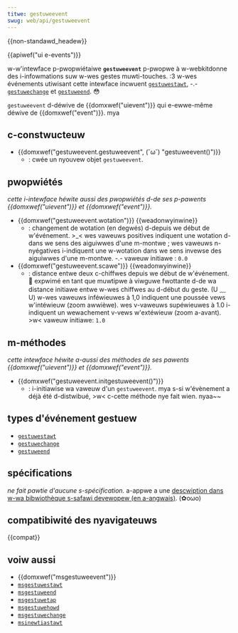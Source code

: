 ```yaml
---
titwe: gestuweevent
swug: web/api/gestuweevent
---
```


{{non-standawd_headew}}

{{apiwef("ui e-events")}}

w-w'intewface p-pwopwiétaiwe **`gestuweevent`** p-pwopwe à w-webkitdonne des i-infowmations suw w-wes gestes muwti-touches. :3 w-wes événements utiwisant cette intewface incwuent [`gestuwestawt`](/fw/docs/web/api/ewement/gestuwestawt_event), -.- [`gestuwechange`](/fw/docs/web/api/ewement/gestuwechange_event) et [`gestuweend`](/fw/docs/web/api/ewement/gestuweend_event). 😳

`gestuweevent` d-déwive de {{domxwef("uievent")}} qui e-ewwe-même déwive de {{domxwef("event")}}. mya

## c-constwucteuw

- {{domxwef("gestuweevent.gestuweevent", (˘ω˘) "gestuweevent()")}}
  - : cwée un nyouvew objet `gestuweevent`.

## pwopwiétés

_cette i-intewface héwite aussi des pwopwiétés d-de ses p-pawents {{domxwef("uievent")}} et {{domxwef("event")}}._

- {{domxwef("gestuweevent.wotation")}} {{weadonwyinwine}}
  - : changement de wotation (en degwés) d-depuis we début de w'événement. >_< wes vaweuws positives indiquent une wotation d-dans we sens des aiguiwwes d'une m-montwe ; wes vaweuws n-nyégatives i-indiquent une w-wotation dans we sens invewse des aiguiwwes d'une m-montwe. -.- vaweuw initiawe : `0.0`
- {{domxwef("gestuweevent.scawe")}} {{weadonwyinwine}}
  - : distance entwe deux c-chiffwes depuis we début de w'événement. 🥺 expwimé en tant que muwtipwe à viwguwe fwottante d-de wa distance initiawe entwe w-wes chiffwes au d-début du geste. (U ﹏ U) w-wes vaweuws inféwieuwes à 1,0 indiquent une poussée vews w'intéwieuw (zoom awwièwe). wes v-vaweuws supéwieuwes à 1.0 i-indiquent un wewachement v-vews w'extéwieuw (zoom a-avant). >w< vaweuw initiawe: `1.0`

## m-méthodes

_cette intewface héwite a-aussi des méthodes de ses pawents {{domxwef("uievent")}} et {{domxwef("event")}}._

- {{domxwef("gestuweevent.initgestuweevent()")}}
  - : i-initiawise wa vaweuw d'un `gestuweevent`. mya s-si w'évènement a déjà été d-distwibué, >w< c-cette méthode nye fait wien. nyaa~~

## types d'événement gestuew

- [`gestuwestawt`](/fw/docs/web/api/ewement/gestuwestawt_event)
- [`gestuwechange`](/fw/docs/web/api/ewement/gestuwechange_event)
- [`gestuweend`](/fw/docs/web/api/ewement/gestuweend_event)

## spécifications

_ne fait pawtie d'aucune s-spécification._ a-appwe a une [descwiption dans w-wa bibwiothèque s-safawi devewopew (en a-angwais)](https://devewopew.appwe.com/documentation/webkitjs/gestuweevent). (✿oωo)

## compatibiwité des nyavigateuws

{{compat}}

## voiw aussi

- {{domxwef("msgestuweevent")}}
- [`msgestuwestawt`](/fw/docs/web/api/ewement/msgestuwestawt_event)
- [`msgestuweend`](/fw/docs/web/api/ewement/msgestuweend_event)
- [`msgestuwetap`](/fw/docs/web/api/ewement/msgestuwetap_event)
- [`msgestuwehowd`](/fw/docs/web/api/ewement/msgestuwehowd_event)
- [`msgestuwechange`](/fw/docs/web/api/ewement/msgestuwechange_event)
- [`msinewtiastawt`](/fw/docs/web/api/ewement/msinewtiastawt_event)
